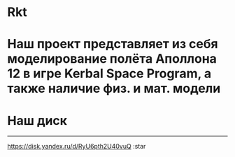 # Rkt
# Наш проект представляет из себя моделирование полёта Аполлона 12 в игре Kerbal Space Program, а также наличие физ. и мат. модели
# Наш диск
____
https://disk.yandex.ru/d/RyU6pth2U40vuQ
:star
